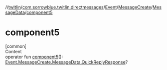 //[twitlin](../../../../index.md)/[com.sorrowblue.twitlin.directmessages](../../../index.md)/[Event](../../index.md)/[MessageCreate](../index.md)/[MessageData](index.md)/[component5](component5.md)



# component5  
[common]  
Content  
operator fun [component5](component5.md)(): [Event.MessageCreate.MessageData.QuickReplyResponse](-quick-reply-response/index.md)?  



